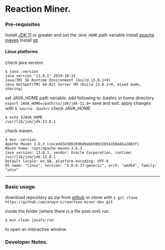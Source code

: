 # Reaction Miner.

### Pre-requisites
Install [JDK 11](https://www.oracle.com/technetwork/java/javase/downloads/jdk11-downloads-5066655.html) or greater and set the `JAVA_HOME` path variable
Install [apache maven](https://maven.apache.org/download.cgi)
Install [git](https://git-scm.com/downloads)

#### Linux platforms

check java version.
```
$ java -version
java version "13.0.1" 2019-10-15
Java(TM) SE Runtime Environment (build 13.0.1+9)
Java HotSpot(TM) 64-Bit Server VM (build 13.0.1+9, mixed mode, sharing)
```
set JAVA_HOME path variable.
add following to .bashrc in home directory.
`export JAVA_HOME=/path/to/jdk/jdk-11.0+`
save and exit. apply changes with
`$ source .bashrc`
check JAVA_HOME
```
$ echo $JAVA_HOME
/usr/lib/jvm/jdk-13.0.1
```
check maven.
```
$ mvn -version
Apache Maven 3.6.3 (cecedd343002696d0abb50b32b541b8a6ba2883f)
Maven home: /opt/apache-maven-3.6.3
Java version: 13.0.1, vendor: Oracle Corporation, runtime: /usr/lib/jvm/jdk-13.0.1
Default locale: en_GB, platform encoding: UTF-8
OS name: "linux", version: "5.0.0-37-generic", arch: "amd64", family: "unix"
```
-----
### Basic usage.

download repository as zip from [github](https://github.com/arwyn-s/reaction-miner-dev.git) or 
clone with 
`$ git clone https://github.com/arwyn-s/reaction-miner-dev.git`

inside the folder (where there is a file pom.xml) run.

`$ mvn clean javafx:run`
 
 to open an interactive window.


 ### Developer Notes.
